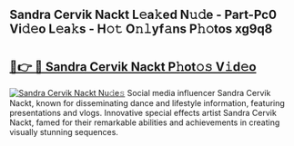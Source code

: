 ## Sandra Cervik Nackt L𝚎a𝚔ed N𝚞𝚍e - Part-Pc0 Vi𝚍𝚎o L𝚎a𝚔s - H𝚘𝚝 O𝚗𝚕yf𝚊ns P𝚑𝚘tos xg9q8

# <h2><a href="http://kf0324k.oniu.top/?m=Sandra+Cervik+Nackt">🔗👉 🔴 Sandra Cervik Nackt P𝚑ot𝚘𝚜 V𝚒d𝚎o</a></h2>

[![Sandra Cervik Nackt Nu𝚍e𝚜](https://i.imgur.com/0qMVB7G.gif)](http://kf0324k.oniu.top/?m=Sandra+Cervik+Nackt)
Social media influencer Sandra Cervik Nackt, known for disseminating dance and lifestyle information, featuring presentations and vlogs. Innovative special effects artist Sandra Cervik Nackt, famed for their remarkable abilities and achievements in creating visually stunning sequences.  
